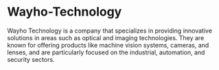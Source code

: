 # Wayho-Technology
Wayho Technology is a company that specializes in providing innovative solutions in areas such as optical and imaging technologies. They are known for offering products like machine vision systems, cameras, and lenses, and are particularly focused on the industrial, automation, and security sectors.
